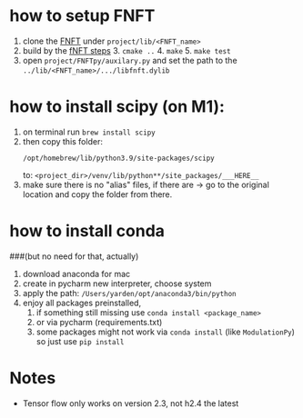 
# how to setup FNFT
1. clone the [FNFT](https://github.com/FastNFT/FNFT.git) under `project/lib/<FNFT_name>`
2. build by the [fNFT steps](https://github.com/FastNFT/FNFT/blob/master/INSTALL.md)
   3. `cmake ..`
   4. `make`
   5. `make test`
3. open `project/FNFTpy/auxilary.py` and set the path to the `../lib/<FNFT_name>/.../libfnft.dylib`

# how to install scipy (on M1):
1. on terminal run `brew install scipy`
2. then copy this folder: <pre>`/opt/homebrew/lib/python3.9/site-packages/scipy`</pre>
to: `<project_dir>/venv/lib/python**/site_packages/___HERE__`
3. make sure there is no "alias" files, if there are -> go to the original location and copy the folder from there.

# how to install conda 
###(but no need for that, actually)
1. download anaconda for mac
2. create in pycharm new interpreter, choose system
3. apply the path: `/Users/yarden/opt/anaconda3/bin/python`
4. enjoy all packages preinstalled, 
   1. if something still missing use `conda install <package_name>`
   2. or via pycharm (requirements.txt)
   3. some packages might not work via `conda install` (like `ModulationPy`) so just use `pip install`


# Notes
* Tensor flow only works on version 2.3, not h2.4 the latest
